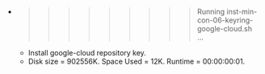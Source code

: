 * >>>>>>>>> Running inst-min-con-06-keyring-google-cloud.sh ...
  * Install google-cloud repository key.
  * Disk size = 902556K. Space Used = 12K. Runtime = 00:00:00:01.
